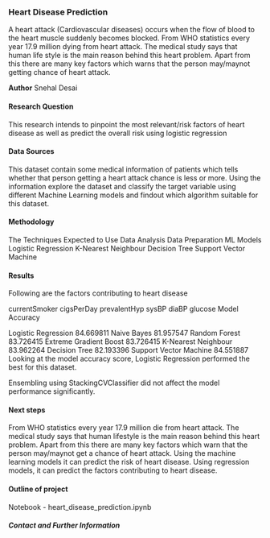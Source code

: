 ### Heart Disease Prediction
A heart attack (Cardiovascular diseases) occurs when the flow of blood to the heart muscle suddenly becomes blocked. From WHO statistics every year 17.9 million dying from heart attack. The medical study says that human life style is the main reason behind this heart problem. Apart from this there are many key factors which warns that the person may/maynot getting chance of heart attack.

**Author**
Snehal Desai

#### Research Question
This research intends to pinpoint the most relevant/risk factors of heart disease as well as predict the overall risk using logistic regression

#### Data Sources
This dataset contain some medical information of patients which tells whether that person getting a heart attack chance is less or more. Using the information explore the dataset and classify the target variable using different Machine Learning models and findout which algorithm suitable for this dataset.

#### Methodology
The Techniques Expected to Use
  Data Analysis
  Data Preparation
  ML Models
  Logistic Regression
  K-Nearest Neighbour
  Decision Tree
  Support Vector Machine


#### Results
Following are the factors contributing to heart disease

currentSmoker
cigsPerDay
prevalentHyp
sysBP
diaBP
glucose
Model Accuracy

Logistic Regression 84.669811
Naive Bayes 81.957547
Random Forest 83.726415
Extreme Gradient Boost 83.726415
K-Nearest Neighbour 83.962264
Decision Tree 82.193396
Support Vector Machine 84.551887
Looking at the model accuracy score, Logistic Regression performed the best for this dataset.

Ensembling using StackingCVClassifier did not affect the model performance significantly.

#### Next steps
From WHO statistics every year 17.9 million die from heart attack. The medical study says that human lifestyle is the main reason behind this heart problem.
Apart from this there are many key factors which warn that the person may/maynot get a chance of heart attack. Using the machine learning models it can predict the risk of heart disease. Using regression models, it can predict the factors contributing to heart disease.

#### Outline of project
Notebook - heart_disease_prediction.ipynb


##### Contact and Further Information


